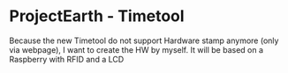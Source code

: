 # ProjectEarth - Timetool
Because the new Timetool do not support Hardware stamp anymore (only via webpage), I want to create the HW by myself. It will be based on a Raspberry with RFID and a LCD
